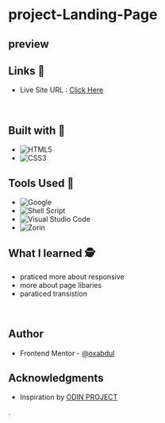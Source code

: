 # project-Landing-Page
## preview<br>
## Links &#127882;<br>
<ul>
<li>Live Site URL : <a href="">Click Here</a></li>
</ul><br>


## Built with &#128295;
- ![HTML5](https://img.shields.io/badge/html5-%23E34F26.svg?style=for-the-badge&logo=html5&logoColor=white)   
- ![CSS3](https://img.shields.io/badge/css3-%231572B6.svg?style=for-the-badge&logo=css3&logoColor=white)   <br>


## Tools Used &#128296;
- ![Google](https://img.shields.io/badge/google-4285F4?style=for-the-badge&logo=google&logoColor=white)   
- ![Shell Script](https://img.shields.io/badge/Terminal-%23121011.svg?style=for-the-badge&logo=gnu-bash&logoColor=white)  
- ![Visual Studio Code](https://img.shields.io/badge/Visual%20Studio%20Code-0078d7.svg?style=for-the-badge&logo=visual-studio-code&logoColor=white)  
- ![Zorin](https://img.shields.io/badge/Zorin%20Linux-1793D1?logo=zorin-linux&logoColor=fff&style=for-the-badge)<br>


## What I learned &#128373;
<ul>
  <li>praticed more about responsive</li>
  <li>more about page libaries</li>
  <li>paraticed transistion</li>
  </ul><br>
  
  
  
  ## Author<br>
- Frontend Mentor - [@oxabdul](https://www.frontendmentor.io/profile/0xAbdul)<br>





## Acknowledgments<br>
<ul>
  <li>Inspiration by <a href="https://www.theodinproject.com/dashboard">ODIN PROJECT</a></li>
</ul>.

